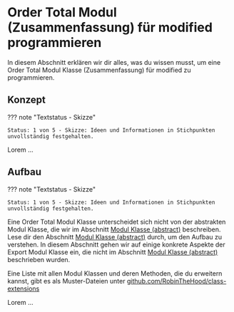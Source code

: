 # Order Total Modul (Zusammenfassung) für modified programmieren

In diesem Abschnitt erklären wir dir alles, was du wissen musst, um eine Order Total Modul Klasse (Zusammenfassung) für modified zu programmieren.

## Konzept

??? note "Textstatus - Skizze"

    Status: 1 von 5 - Skizze: Ideen und Informationen in Stichpunkten unvollständig festgehalten.

Lorem ...

## Aufbau

??? note "Textstatus - Skizze"

    Status: 1 von 5 - Skizze: Ideen und Informationen in Stichpunkten unvollständig festgehalten.

Eine Order Total Modul Klasse unterscheidet sich nicht von der abstrakten Modul Klasse, die wir im Abschnitt [Modul Klasse (abstract)](/module-class/) beschreiben. Lese dir den Abschnitt [Modul Klasse (abstract)](/module-class/) durch, um den Aufbau zu verstehen. In diesem Abschnitt gehen wir auf einige konkrete Aspekte der Export Modul Klasse ein, die nicht im Abschnitt [Modul Klasse (abstract)](/module-class/) beschrieben wurden.

Eine Liste mit allen Modul Klassen und deren Methoden, die du erweitern kannst, gibt es als Muster-Dateien unter [github.com/RobinTheHood/class-extensions](https://github.com/RobinTheHood/class-extensions)

Lorem ...
